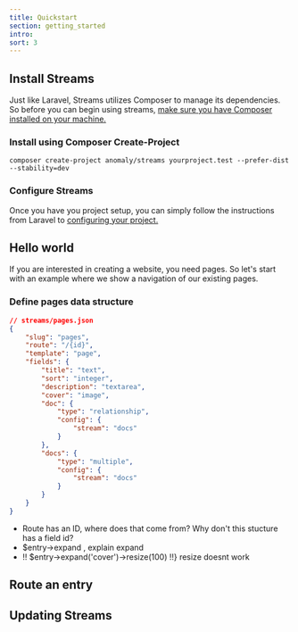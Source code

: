 ```yaml
---
title: Quickstart
section: getting_started
intro: 
sort: 3
---
```


## Install Streams
Just like Laravel, Streams utilizes Composer to manage its dependencies. So before you can begin using streams, [make sure you have Composer installed on your machine.](https://getcomposer.org/download/)

### Install using Composer Create-Project
`composer create-project anomaly/streams yourproject.test --prefer-dist --stability=dev`

### Configure Streams
Once you have you project setup, you can simply follow the instructions from Laravel to [configuring your project.](https://laravel.com/docs/7.x/installation#configuration)

## Hello world 
If you are interested in creating a website, you need pages. So let's start with an example where we show a navigation of our existing pages.

### Define pages data structure
```json
// streams/pages.json
{
    "slug": "pages",
    "route": "/{id}",
    "template": "page",
    "fields": {
        "title": "text",
        "sort": "integer",
        "description": "textarea",
        "cover": "image",
        "doc": {
            "type": "relationship",
            "config": {
                "stream": "docs"
            }
        },
        "docs": {
            "type": "multiple",
            "config": {
                "stream": "docs"
            }
        }
    }
}

```

- Route has an ID, where does that come from? Why don't this stucture has a field id?
- $entry->expand , explain expand
- !! $entry->expand('cover')->resize(100) !!} resize doesnt work





## Route an entry
## Updating Streams
